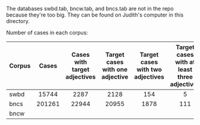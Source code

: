 The databases swbd.tab, bncw.tab, and bncs.tab are not in the repo because they're too big. They can be found on Judith's computer in this directory.

Number of cases in each corpus:

| Corpus | Cases |  Cases with target adjectives | Target cases with one adjective | Target cases with two adjectives | Target cases with at least three adjectives |
| -------|:-----:|:-----:|:-----:|:-----:|:-----:|
| swbd | 15744 | 2287 | 2128 | 154 | 5 |
| bncs | 201261 | 22944 | 20955 | 1878 | 111 |
| bncw | | | | | | |
